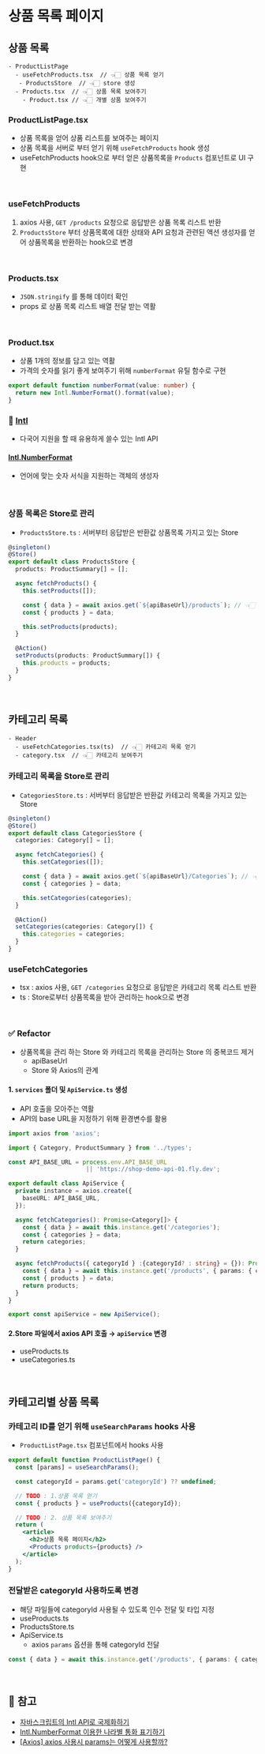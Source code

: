 # 상품 목록 페이지

## 상품 목록

```
- ProductListPage
  - useFetchProducts.tsx  // 👈🏻 상품 목록 얻기
   - ProductsStore  // 👈🏻 store 생성 
  - Products.tsx  // 👈🏻 상품 목록 보여주기
    - Product.tsx // 👈🏻 개별 상품 보여주기
```

### ProductListPage.tsx

- 상품 목록을 얻어 상품 리스트를 보여주는 페이지
- 상품 목록을 서버로 부터 얻기 위해 `useFetchProducts` hook 생성
- useFetchProducts hook으로 부터 얻은 상품목록을 `Products` 컴포넌트로 UI 구현

<br/>

### useFetchProducts

1. axios 사용, `GET /products` 요청으로 응답받은 상품 목록 리스트 반환
2. `ProductsStore` 부터 상품목록에 대한 상태와 API 요청과 관련된 액션 생성자를 얻어 상품목록을 반환하는 hook으로 변경

<br/>

### Products.tsx

- `JSON.stringify` 를 통해 데이터 확인
- props 로 상품 목록 리스트 배열 전달 받는 역활

<br/>

### Product.tsx

- 상품 1개의 정보를 담고 있는 역활
- 가격의 숫자를 읽기 좋게 보여주기 위해 `numberFormat` 유틸 함수로 구현

```ts
export default function numberFormat(value: number) {
  return new Intl.NumberFormat().format(value);
}
```

### 📖 [Intl](https://developer.mozilla.org/en-US/docs/Web/JavaScript/Reference/Global_Objects/Intl)

- 다국어 지원을 할 때 유용하게 쓸수 있는 Intl API

#### [Intl.NumberFormat](https://developer.mozilla.org/ko/docs/Web/JavaScript/Reference/Global_Objects/Intl/NumberFormat)

- 언어에 맞는 숫자 서식을 지원하는 객체의 생성자

<br/>

### 상품 목록은 Store로 관리

- `ProductsStore.ts` : 서버부터 응답받은 반환값 상품목록 가지고 있는 Store

```ts
@singleton()
@Store()
export default class ProductsStore {
  products: ProductSummary[] = [];

  async fetchProducts() { 
    this.setProducts([]);

    const { data } = await axios.get(`${apiBaseUrl}/products`); // 👈🏻 API요청 
    const { products } = data;

    this.setProducts(products);
  }

  @Action()
  setProducts(products: ProductSummary[]) {
    this.products = products;
  }
}
```

<br/>

## 카테고리 목록

```
- Header
  - useFetchCategories.tsx(ts)  // 👈🏻 카테고리 목록 얻기
  - category.tsx  // 👈🏻 카테고리 보여주기
```

### 카테고리 목록을 Store로 관리

- `CategoriesStore.ts` : 서버부터 응답받은 반환값 카테고리 목록을 가지고 있는 Store

```ts
@singleton()
@Store()
export default class CategoriesStore {
  categories: Category[] = [];

  async fetchCategories() {
    this.setCategories([]);

    const { data } = await axios.get(`${apiBaseUrl}/Categories`); // 👈🏻 API요청 
    const { categories } = data;

    this.setCategories(categories);
  }

  @Action()
  setCategories(categories: Category[]) {
    this.categories = categories;
  }
}
```

### useFetchCategories

- tsx : axios 사용, `GET /categories` 요청으로 응답받은 카테고리 목록 리스트 반환
- ts : Store로부터 상품목록을 받아 관리하는 hook으로 변경

<br/>

### ✅ Refactor

- 상품목록을 관리 하는 Store 와 카테고리 목록을 관리하는 Store 의 중복코드 제거
  - apiBaseUrl
  - Store 와 Axios의 관계

#### 1. `services` 폴더 및 `ApiService.ts` 생성

- API 호출을 모아주는 역활
- API의 base URL을 지정하기 위해 환경변수를 활용

```ts
import axios from 'axios';

import { Category, ProductSummary } from '../types';

const API_BASE_URL = process.env.API_BASE_URL
                      || 'https://shop-demo-api-01.fly.dev';

export default class ApiService {
  private instance = axios.create({
    baseURL: API_BASE_URL,
  });

  async fetchCategories(): Promise<Category[]> {
    const { data } = await this.instance.get('/categories');
    const { categories } = data;
    return categories;
  }

  async fetchProducts({ categoryId } :{categoryId? : string} = {}): Promise<ProductSummary[]> {
    const { data } = await this.instance.get('/products', { params: { categoryId } });
    const { products } = data;
    return products;
  }
}

export const apiService = new ApiService();
```

#### 2.Store 파일에서 axios API 호출 → `apiService` 변경

- useProducts.ts
- useCategories.ts

<br/>

## 카테고리별 상품 목록

### 카테고리 ID를 얻기 위해 `useSearchParams` hooks 사용

- `ProductListPage.tsx` 컴포넌트에서 hooks 사용

```jsx
export default function ProductListPage() {
  const [params] = useSearchParams();

  const categoryId = params.get('categoryId') ?? undefined;

  // TODO : 1.상품 목록 얻기
  const { products } = useProducts({categoryId});

  // TODO : 2. 상품 목록 보여주기
  return (
    <article>
      <h2>상품 목록 페이지</h2>
      <Products products={products} />
    </article>
  );
}
```

### 전달받은 categoryId 사용하도록 변경

- 해당 파일들에 categoryId 사용될 수 있도록 인수 전달 및 타입 지정
- useProducts.ts
- ProductsStore.ts
- ApiService.ts
  - axios `params` 옵션을 통해 categoryId 전달

```ts
const { data } = await this.instance.get('/products', { params: { categoryId } });
```

<br/>

## 🔗 참고

- [자바스크립트의 Intl API로 국제화하기](https://www.daleseo.com/js-intl-api/)
- [Intl.NumberFormat 이용한 나라별 통화 표기하기](https://peter-codinglife.tistory.com/67)
- [[Axios] axios 사용시 params는 어떻게 사용할까?](https://velog.io/@minsu2344/Axios-axios-사용시-params는-어떻게-사용할까)
